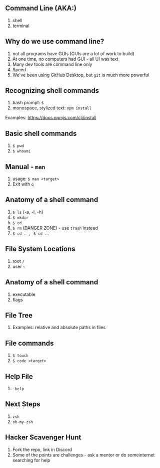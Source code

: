 ## Command Line (AKA:)
  1. shell
  2. terminal

## Why do we use command line?
  1. not all programs have GUIs (GUIs are a lot of work to build)
  2. At one time, no computers had GUI - all UI was text
  3. Many dev tools are command line only
  4. Speed
  4. We've been using GitHub Desktop, but `git` is much more powerful

## Recognizing shell commands
  1. bash prompt: `$`
  2. monospace, stylized text: `npm install`

  Examples: https://docs.npmjs.com/cli/install

## Basic shell commands

  1. `$ pwd`
  1. `$ whoami`

## Manual - `man`

  1. usage: `$ man <target>`
  2. Exit with `q`

## Anatomy of a shell command
  3. `$ ls` (-a, -l, -h)
  4. `$ mkdir`
  2. `$ cd`
  4. `$ rm` (DANGER ZONE) - use `trash` instead
  3. `$ cd .` &nbsp;, &nbsp; `$ cd ..`

## File System Locations
1. root `/`
2. user `~`

## Anatomy of a shell command
1. executable
2. flags

## File Tree

1. Examples: relative and absolute paths in files

## File commands

1. `$ touch`
1. `$ code <target>`

## Help File

1. `-help`

## Next Steps

1. `zsh`
2. `oh-my-zsh`

## Hacker Scavenger Hunt

1. Fork the repo, link in Discord
2. Some of the points are challenges - ask a mentor or do someinternet searching for help